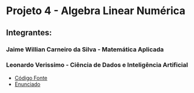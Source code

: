 # Projeto 4 - Algebra Linear Numérica

## Integrantes: 
### Jaime Willian Carneiro da Silva - Matemática Aplicada
### Leonardo Verissimo - Ciência de Dados e Inteligência Artificial


- [Código Fonte](./src/)
- [Enunciado](./enunciado.pdf)

